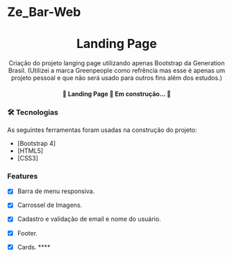# Ze_Bar-Web

<h1 align="center">Landing Page</h1>
<p align="center">Criação do projeto langing page utilizando apenas Bootstrap da Generation Brasil. (Utilizei a marca Greenpeople como refrência mas esse é apenas um projeto pessoal e que não será usado para outros fins além dos estudos.)</p>

<h4 align="center"> 
	🚧  Landing Page 🚀 Em construção...  🚧
</h4>

### 🛠 Tecnologias

As seguintes ferramentas foram usadas na construção do projeto:

- [Bootstrap 4]
- [HTML5]
- [CSS3]

### Features

- [x] Barra de menu responsiva.
- [x] Carrossel de Imagens.
- [x] Cadastro e validação de email e nome do usuário.
- [x] Footer. 
- [x] Cards. ****


